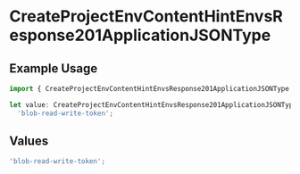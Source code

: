 # CreateProjectEnvContentHintEnvsResponse201ApplicationJSONType

## Example Usage

```typescript
import { CreateProjectEnvContentHintEnvsResponse201ApplicationJSONType } from '@vercel/client/models/operations';

let value: CreateProjectEnvContentHintEnvsResponse201ApplicationJSONType =
  'blob-read-write-token';
```

## Values

```typescript
'blob-read-write-token';
```
